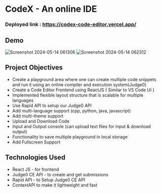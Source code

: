 # CodeX - An online IDE

### Deployed link : https://codex-code-editor.vercel.app/

## Demo
![Screenshot 2024-05-14 061306](https://github.com/hrithikapps/CodeX-Code-Editor/assets/95870924/a613fa1e-600a-48c4-a0e7-1b972b85cdb9)
![Screenshot 2024-05-14 062312](https://github.com/hrithikapps/CodeX-Code-Editor/assets/95870924/9b59fbec-9e62-4508-b001-a019c3d7f97f)

## Project Objectives
- Create a playground area where one can create multiple code snippets and run it using an online compiler and execution system(Judge0)
- Create a Code Editor Frontend using ReactJS ( Similar to VS Code UI )
- Implemented flexible layout structure that is scalable for multiple languages
- Use Rapid API to setup our Judge0 API
- Add multi-language support (cpp, python, java, javascript)
- Add multi-theme support
- Upload and Download Code
- Input and Output console (can upload text files for input & download output)
- Functionality to save multiple playground in local storage
- Add Fullscreen Support

## Technologies Used

- React JS - for frontend
- Judge0 CE API - to create and get submissions
- Rapid API - to Setup Judge0 CE API
- ContextAPI to make it lightweight and fast
